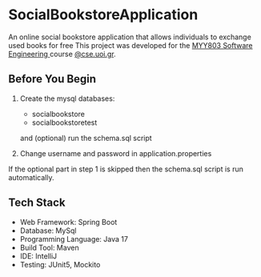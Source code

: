 # SocialBookstoreApplication
An online social bookstore application that allows individuals to exchange used books for free 
This project was developed for the [MYY803 Software Engineering ](https://www.cse.uoi.gr/course/software-engineering/?lang=en) course [@cse.uoi.gr](https://www.cs.uoi.gr/).

## Before You Begin
1. Create the mysql databases:
   * socialbookstore
   * socialbookstoretest  
     
   and (optional) run the schema.sql script
2. Change username and password in application.properties

If the optional part in step 1 is skipped then the schema.sql script is run automatically.

## Tech Stack

*    Web Framework: Spring Boot
*    Database: MySql
*    Programming Language: Java 17
*    Build Tool: Maven
*    IDE: IntelliJ
*    Testing: JUnit5, Mockito
